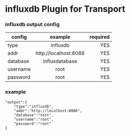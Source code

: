 # influxdb Plugin for Transport


### influxdb output config
| config        | example       | required|
| ------------- |:-------------:| -------:|
| type          | influxdb          | YES |
| addr          | http://localhost:8086         | YES |
| database      | influxdatabase| YES |
| username      | root          | YES |
| password      | root          | YES |
### example
```
"output":{
    "type":"influxdb",
    "addr":"http://localhost:8086",
    "database":"test",
    "username":"root",
    "password":"root"
}
```

